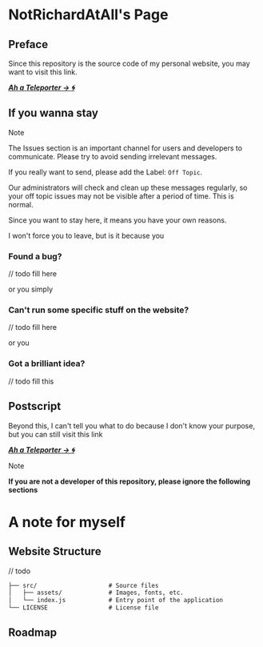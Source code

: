 # NotRichardAtAll's Page

## Preface
Since this repository is the source code of my personal website, you may want to visit this link.

***[Ah a Teleporter -> :cyclone:](https://notrichardatall.github.io/)***

## If you wanna stay

> [!NOTE]
> The Issues section is an important channel for users and developers to communicate. Please try to avoid sending irrelevant messages.
> 
> If you really want to send, please add the Label: `Off Topic`.
>
> Our administrators will check and clean up these messages regularly, so your off topic issues may not be visible after a period of time. This is normal.

Since you want to stay here, it means you have your own reasons.

I won't force you to leave, but is it because you 

### Found a bug?

// todo fill here

or you simply

### Can't run some specific stuff on the website?

// todo fill here

or you

### Got a brilliant idea?

// todo fill this

## Postscript

Beyond this, I can't tell you what to do because I don't know your purpose, but you can still visit this link

***[Ah a Teleporter -> :cyclone:](https://notrichardatall.github.io/)***

> [!NOTE]
> **If you are not a developer of this repository, please ignore the following sections**

# A note for myself

## Website Structure

// todo

```markdown
├── src/                    # Source files
│   ├── assets/             # Images, fonts, etc.
│   └── index.js            # Entry point of the application
└── LICENSE                 # License file
```

## Roadmap

```mermaid

```
